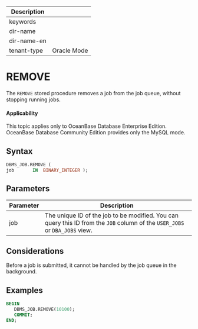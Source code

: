 | Description   |                 |
|---------------|-----------------|
| keywords      |                 |
| dir-name      |                 |
| dir-name-en   |                 |
| tenant-type   | Oracle Mode     |


# REMOVE

The `REMOVE` stored procedure removes a job from the job queue, without stopping running jobs.

  <main id="notice" >
    <h4>Applicability</h4>
    <p>This topic applies only to OceanBase Database Enterprise Edition. OceanBase Database Community Edition provides only the MySQL mode. </p>
  </main>

## Syntax

```sql
DBMS_JOB.REMOVE (
job       IN  BINARY_INTEGER );
```



## Parameters



| Parameter | Description |
|-----|--------------------------------------------------------------------------------------|
| job | The unique ID of the job to be modified. You can query this ID from the `JOB` column of the `USER_JOBS` or `DBA_JOBS` view.  |



## Considerations

Before a job is submitted, it cannot be handled by the job queue in the background.

## Examples

```sql
BEGIN
   DBMS_JOB.REMOVE(10100);
   COMMIT;
END;
```